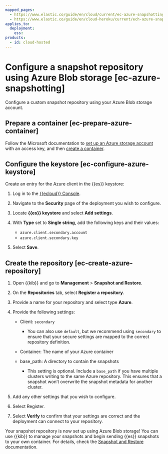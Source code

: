 ```yaml
---
mapped_pages:
  - https://www.elastic.co/guide/en/cloud/current/ec-azure-snapshotting.html
  - https://www.elastic.co/guide/en/cloud-heroku/current/ech-azure-snapshotting.html
applies_to:
  deployment:
    ess:
products:
  - id: cloud-hosted
---
```


# Configure a snapshot repository using Azure Blob storage [ec-azure-snapshotting]

Configure a custom snapshot repository using your Azure Blob storage account.


## Prepare a container [ec-prepare-azure-container]

Follow the Microsoft documentation to [set up an Azure storage account](https://docs.microsoft.com/en-us/azure/storage/common/storage-account-create) with an access key, and then [create a container](https://docs.microsoft.com/en-us/azure/storage/blobs/storage-quickstart-blobs-portal).


## Configure the keystore [ec-configure-azure-keystore]

Create an entry for the Azure client in the {{es}} keystore:

1. Log in to the [{{ecloud}} Console](https://cloud.elastic.co?page=docs&placement=docs-body).
2. Navigate to the **Security** page of the deployment you wish to configure.
3. Locate **{{es}} keystore** and select **Add settings**.
4. With **Type** set to **Single string**, add the following keys and their values:

    * `azure.client.secondary.account`
    * `azure.client.secondary.key`

5. Select **Save**.

## Create the repository [ec-create-azure-repository]

1. Open {{kib}} and go to **Management** > **Snapshot and Restore**.
2. On the **Repositories** tab, select **Register a repository**.
3. Provide a name for your repository and select type **Azure**.
4. Provide the following settings:

    * Client: `secondary`

        * You can also use `default`, but we recommend using `secondary` to ensure that your secure settings are mapped to the correct repository definition.

    * Container: The name of your Azure container
    * base_path: A directory to contain the snapshots

        * This setting is optional. Include a `base_path` if you have multiple clusters writing to the same Azure repository. This ensures that a snapshot won’t overwrite the snapshot metadata for another cluster.

5. Add any other settings that you wish to configure.
6. Select Register.
7. Select **Verify** to confirm that your settings are correct and the deployment can connect to your repository.

Your snapshot repository is now set up using Azure Blob storage! You can use {{kib}} to manage your snapshots and begin sending {{es}} snapshots to your own container. For details, check the [Snapshot and Restore](create-snapshots.md) documentation.

